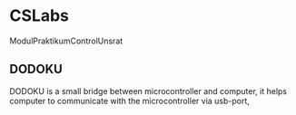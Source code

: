 # CSLabs
ModulPraktikumControlUnsrat

## DODOKU
DODOKU is a small bridge between microcontroller and computer, it helps computer to communicate with the microcontroller via usb-port,

